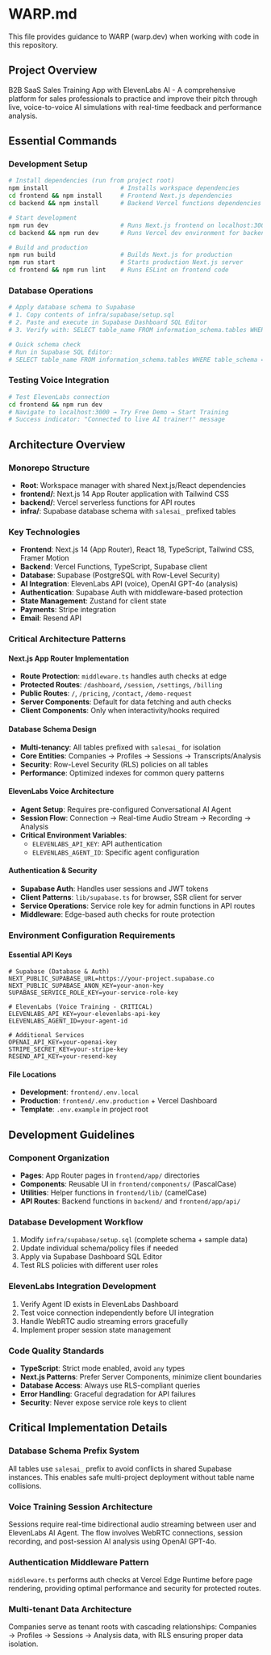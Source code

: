 # WARP.md

This file provides guidance to WARP (warp.dev) when working with code in this repository.

## Project Overview

B2B SaaS Sales Training App with ElevenLabs AI - A comprehensive platform for sales professionals to practice and improve their pitch through live, voice-to-voice AI simulations with real-time feedback and performance analysis.

## Essential Commands

### Development Setup
```bash
# Install dependencies (run from project root)
npm install                    # Installs workspace dependencies
cd frontend && npm install     # Frontend Next.js dependencies  
cd backend && npm install      # Backend Vercel functions dependencies

# Start development
npm run dev                    # Runs Next.js frontend on localhost:3000
cd backend && npm run dev      # Runs Vercel dev environment for backend functions

# Build and production
npm run build                  # Builds Next.js for production
npm run start                  # Starts production Next.js server
cd frontend && npm run lint    # Runs ESLint on frontend code
```

### Database Operations
```bash
# Apply database schema to Supabase
# 1. Copy contents of infra/supabase/setup.sql
# 2. Paste and execute in Supabase Dashboard SQL Editor
# 3. Verify with: SELECT table_name FROM information_schema.tables WHERE table_name LIKE 'salesai_%';

# Quick schema check
# Run in Supabase SQL Editor:
# SELECT table_name FROM information_schema.tables WHERE table_schema = 'public' AND table_name LIKE 'salesai_%' ORDER BY table_name;
```

### Testing Voice Integration
```bash
# Test ElevenLabs connection
cd frontend && npm run dev
# Navigate to localhost:3000 → Try Free Demo → Start Training
# Success indicator: "Connected to live AI trainer!" message
```

## Architecture Overview

### Monorepo Structure
- **Root**: Workspace manager with shared Next.js/React dependencies
- **frontend/**: Next.js 14 App Router application with Tailwind CSS
- **backend/**: Vercel serverless functions for API routes
- **infra/**: Supabase database schema with `salesai_` prefixed tables

### Key Technologies
- **Frontend**: Next.js 14 (App Router), React 18, TypeScript, Tailwind CSS, Framer Motion
- **Backend**: Vercel Functions, TypeScript, Supabase client
- **Database**: Supabase (PostgreSQL with Row-Level Security)
- **AI Integration**: ElevenLabs API (voice), OpenAI GPT-4o (analysis)
- **Authentication**: Supabase Auth with middleware-based protection
- **State Management**: Zustand for client state
- **Payments**: Stripe integration
- **Email**: Resend API

### Critical Architecture Patterns

#### Next.js App Router Implementation
- **Route Protection**: `middleware.ts` handles auth checks at edge
- **Protected Routes**: `/dashboard`, `/session`, `/settings`, `/billing`
- **Public Routes**: `/`, `/pricing`, `/contact`, `/demo-request`
- **Server Components**: Default for data fetching and auth checks
- **Client Components**: Only when interactivity/hooks required

#### Database Schema Design
- **Multi-tenancy**: All tables prefixed with `salesai_` for isolation
- **Core Entities**: Companies → Profiles → Sessions → Transcripts/Analysis
- **Security**: Row-Level Security (RLS) policies on all tables
- **Performance**: Optimized indexes for common query patterns

#### ElevenLabs Voice Architecture
- **Agent Setup**: Requires pre-configured Conversational AI Agent
- **Session Flow**: Connection → Real-time Audio Stream → Recording → Analysis
- **Critical Environment Variables**: 
  - `ELEVENLABS_API_KEY`: API authentication
  - `ELEVENLABS_AGENT_ID`: Specific agent configuration

#### Authentication & Security
- **Supabase Auth**: Handles user sessions and JWT tokens
- **Client Patterns**: `lib/supabase.ts` for browser, SSR client for server
- **Service Operations**: Service role key for admin functions in API routes
- **Middleware**: Edge-based auth checks for route protection

### Environment Configuration Requirements

#### Essential API Keys
```env
# Supabase (Database & Auth)
NEXT_PUBLIC_SUPABASE_URL=https://your-project.supabase.co
NEXT_PUBLIC_SUPABASE_ANON_KEY=your-anon-key
SUPABASE_SERVICE_ROLE_KEY=your-service-role-key

# ElevenLabs (Voice Training - CRITICAL)
ELEVENLABS_API_KEY=your-elevenlabs-api-key
ELEVENLABS_AGENT_ID=your-agent-id

# Additional Services
OPENAI_API_KEY=your-openai-key
STRIPE_SECRET_KEY=your-stripe-key
RESEND_API_KEY=your-resend-key
```

#### File Locations
- **Development**: `frontend/.env.local`
- **Production**: `frontend/.env.production` + Vercel Dashboard
- **Template**: `.env.example` in project root

## Development Guidelines

### Component Organization
- **Pages**: App Router pages in `frontend/app/` directories
- **Components**: Reusable UI in `frontend/components/` (PascalCase)
- **Utilities**: Helper functions in `frontend/lib/` (camelCase)
- **API Routes**: Backend functions in `backend/` and `frontend/app/api/`

### Database Development Workflow
1. Modify `infra/supabase/setup.sql` (complete schema + sample data)
2. Update individual schema/policy files if needed
3. Apply via Supabase Dashboard SQL Editor
4. Test RLS policies with different user roles

### ElevenLabs Integration Development
1. Verify Agent ID exists in ElevenLabs Dashboard
2. Test voice connection independently before UI integration
3. Handle WebRTC audio streaming errors gracefully
4. Implement proper session state management

### Code Quality Standards
- **TypeScript**: Strict mode enabled, avoid `any` types
- **Next.js Patterns**: Prefer Server Components, minimize client boundaries
- **Database Access**: Always use RLS-compliant queries
- **Error Handling**: Graceful degradation for API failures
- **Security**: Never expose service role keys to client

## Critical Implementation Details

### Database Schema Prefix System
All tables use `salesai_` prefix to avoid conflicts in shared Supabase instances. This enables safe multi-project deployment without table name collisions.

### Voice Training Session Architecture
Sessions require real-time bidirectional audio streaming between user and ElevenLabs AI Agent. The flow involves WebRTC connections, session recording, and post-session AI analysis using OpenAI GPT-4o.

### Authentication Middleware Pattern
`middleware.ts` performs auth checks at Vercel Edge Runtime before page rendering, providing optimal performance and security for protected routes.

### Multi-tenant Data Architecture
Companies serve as tenant roots with cascading relationships: Companies → Profiles → Sessions → Analysis data, with RLS ensuring proper data isolation.